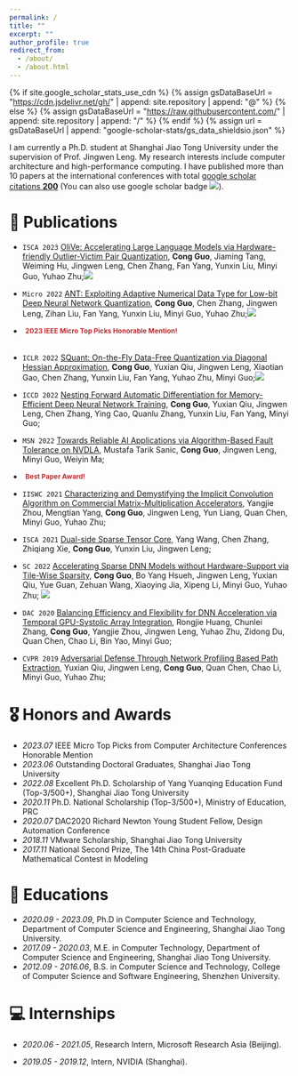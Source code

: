 ```yaml
---
permalink: /
title: ""
excerpt: ""
author_profile: true
redirect_from: 
  - /about/
  - /about.html
---
```


<style>
.comment{
    background: white;
    color: #BD2A2E;
    font-size: 12px;
    padding: 1px 5px 1px 5px;
    border-radius: 0px;
    float: left;
    font-weight: bold;
}
</style>

<span class='anchor' id='about-me'></span>

{% if site.google_scholar_stats_use_cdn %}
{% assign gsDataBaseUrl = "https://cdn.jsdelivr.net/gh/" | append: site.repository | append: "@" %}
{% else %}
{% assign gsDataBaseUrl = "https://raw.githubusercontent.com/" | append: site.repository | append: "/" %}
{% endif %}
{% assign url = gsDataBaseUrl | append: "google-scholar-stats/gs_data_shieldsio.json" %}


I am currently a Ph.D. student at Shanghai Jiao Tong University under the supervision of Prof. Jingwen Leng. My research interests include computer architecture and high-performance computing. I have published more than 10 papers at the international conferences with total <a href='https://scholar.google.com/citations?user=sp5VwJoAAAAJ'>google scholar citations <strong><span id='total_cit'>200</span></strong></a> (You can also use google scholar badge <a href='https://scholar.google.com/citations?user=sp5VwJoAAAAJ'><img src="https://img.shields.io/endpoint?url={{ url | url_encode }}&logo=Google%20Scholar&labelColor=f6f6f6&color=9cf&style=flat&label=citations"></a>). 


<!-- # 🔥 News
- *2022.02*: &nbsp;🎉🎉 Lorem ipsum dolor sit amet, consectetur adipiscing elit. Vivamus ornare aliquet ipsum, ac tempus justo dapibus sit amet. 
- *2022.02*: &nbsp;🎉🎉 Lorem ipsum dolor sit amet, consectetur adipiscing elit. Vivamus ornare aliquet ipsum, ac tempus justo dapibus sit amet.  -->

# 📝 Publications 
- ``ISCA 2023`` [OliVe: Accelerating Large Language Models via Hardware-friendly Outlier-Victim Pair Quantization](https://arxiv.org/abs/2304.07493), **Cong Guo**, Jiaming Tang, Weiming Hu, Jingwen Leng, Chen Zhang, Fan Yang, Yunxin Liu, Minyi Guo, Yuhao Zhu;[![](https://img.shields.io/github/stars/clevercool/ANT-Quantization?style=social&label=Code+Stars)](https://github.com/clevercool/ANT-Quantization)
- ``Micro 2022`` [ANT: Exploiting Adaptive Numerical Data Type for Low-bit Deep Neural Network Quantization](https://arxiv.org/abs/2208.14286), **Cong Guo**, Chen Zhang, Jingwen Leng, Zihan Liu, Fan Yang, Yunxin Liu, Minyi Guo, Yuhao Zhu;[![](https://img.shields.io/github/stars/clevercool/ANT-Quantization?style=social&label=Code+Stars)](https://github.com/clevercool/ANT-Quantization)<li><div class="comment">2023 IEEE Micro Top Picks Honorable Mention!</div></li> &nbsp;

- ``ICLR 2022`` [SQuant: On-the-Fly Data-Free Quantization via Diagonal Hessian Approximation](https://arxiv.org/abs/2202.07471), **Cong Guo**, Yuxian Qiu, Jingwen Leng, Xiaotian Gao, Chen Zhang, Yunxin Liu, Fan Yang, Yuhao Zhu, Minyi Guo;[![](https://img.shields.io/github/stars/clevercool/SQuant?style=social&label=Code+Stars)](https://github.com/clevercool/SQuant)
- ``ICCD 2022`` [Nesting Forward Automatic Differentiation for Memory-Efficient Deep Neural Network Training](https://arxiv.org/abs/2209.10778), **Cong Guo**, Yuxian Qiu, Jingwen Leng, Chen Zhang, Ying Cao, Quanlu Zhang, Yunxin Liu, Fan Yang, Minyi Guo;
- ``MSN 2022`` [Towards Reliable AI Applications via Algorithm-Based Fault Tolerance on NVDLA](https://www.computer.org/csdl/proceedings-article/msn/2022/645700a736/1LUtObKmgko), Mustafa Tarik Sanic, **Cong Guo**, Jingwen Leng, Minyi Guo, Weiyin Ma; <li><div class="comment">Best Paper Award!</div></li>
  
- ``IISWC 2021`` [Characterizing and Demystifying the Implicit Convolution Algorithm on Commercial Matrix-Multiplication Accelerators](https://arxiv.org/abs/2110.03901), Yangjie Zhou, Mengtian Yang, **Cong Guo**, Jingwen Leng, Yun Liang, Quan Chen, Minyi Guo, Yuhao Zhu;
- ``ISCA 2021`` [Dual-side Sparse Tensor Core](https://arxiv.org/abs/2105.09564), Yang Wang, Chen Zhang, Zhiqiang Xie, **Cong Guo**, Yunxin Liu, Jingwen Leng;
- ``SC 2022`` [Accelerating Sparse DNN Models without Hardware-Support via Tile-Wise Sparsity](https://arxiv.org/abs/2008.13006), **Cong Guo**, Bo Yang Hsueh, Jingwen Leng, Yuxian Qiu, Yue Guan, Zehuan Wang, Xiaoying Jia, Xipeng Li, Minyi Guo, Yuhao Zhu; [![](https://img.shields.io/github/stars/clevercool/TileSparsity?style=social&label=Code+Stars)](https://github.com/clevercool/TileSparsity)
- ``DAC 2020`` [Balancing Efficiency and Flexibility for DNN Acceleration via Temporal GPU-Systolic Array Integration](https://arxiv.org/abs/2002.08326), Rongjie Huang, Chunlei Zhang, **Cong Guo**, Yangjie Zhou, Jingwen Leng, Yuhao Zhu, Zidong Du, Quan Chen, Chao Li, Bin Yao, Minyi Guo; 
- `CVPR 2019` [Adversarial Defense Through Network Profiling Based Path Extraction](https://openaccess.thecvf.com/content_CVPR_2019/html/Qiu_Adversarial_Defense_Through_Network_Profiling_Based_Path_Extraction_CVPR_2019_paper.html), Yuxian Qiu, Jingwen Leng, **Cong Guo**, Quan Chen, Chao Li, Minyi Guo, Yuhao Zhu;
  

<!-- [**Project**](https://scholar.google.com/citations?view_op=view_citation&hl=zh-CN&user=DhtAFkwAAAAJ&citation_for_view=DhtAFkwAAAAJ:ALROH1vI_8AC) <strong><span class='show_paper_citations' data='DhtAFkwAAAAJ:ALROH1vI_8AC'></span></strong>
- Lorem ipsum dolor sit amet, consectetur adipiscing elit. Vivamus ornare aliquet ipsum, ac tempus justo dapibus sit amet. 
</div>
</div>

- [Lorem ipsum dolor sit amet, consectetur adipiscing elit. Vivamus ornare aliquet ipsum, ac tempus justo dapibus sit amet](https://github.com), A, B, C, **CVPR 2020** -->

# 🎖 Honors and Awards

- *2023.07* IEEE Micro Top Picks from Computer Architecture Conferences Honorable Mention
- *2023.06* Outstanding Doctoral Graduates, Shanghai Jiao Tong University
- *2022.08* Excellent Ph.D. Scholarship of Yang Yuanqing Education Fund (Top-3/500+), Shanghai Jiao Tong University
- *2020.11* Ph.D. National Scholarship (Top-3/500+), Ministry of Education, PRC
- *2020.07* DAC2020 Richard Newton Young Student Fellow, Design Automation Conference    
- *2018.11* VMware Scholarship, Shanghai Jiao Tong University
- *2017.11* National Second Prize, The 14th China Post-Graduate Mathematical Contest in Modeling
  
# 📖 Educations
- *2020.09 - 2023.09*, Ph.D in Computer Science and Technology, Department of Computer Science and Engineering, Shanghai Jiao Tong University.
- *2017.09 - 2020.03*, M.E. in Computer Technology, Department of Computer Science and Engineering, Shanghai Jiao Tong University.
- *2012.09 - 2016.06*, B.S. in Computer Science and Technology, College of Computer Science and Software Engineering, Shenzhen University.


<!-- # 💬 Invited Talks
- *2021.06*, Lorem ipsum dolor sit amet, consectetur adipiscing elit. Vivamus ornare aliquet ipsum, ac tempus justo dapibus sit amet. 
- *2021.03*, Lorem ipsum dolor sit amet, consectetur adipiscing elit. Vivamus ornare aliquet ipsum, ac tempus justo dapibus sit amet.  \| [\[video\]](https://github.com/) -->

# 💻 Internships
- *2020.06 - 2021.05*, Research Intern, Microsoft Research Asia (Beijing).
  
<!-- - Project 1: Design a Dual-side Sparse Tensor Core to support dual-side sparse matrix multiplication. Published in ISCA 2021.
- Project 2: Design a low-precision cache compression approach for accelerating DNN training and inference. Published in
ICCD 2022.
- Project 3: Design a new adaptive numerical data type for low-bit DNN quantization. Published in Micro 2022.
- Project 4: Design an on-the-fly data-free quantization method to significantly improve the model accuracy and accelerate the quantization processing. Published in ICLR 2022. -->
  
- *2019.05 - 2019.12*, Intern, NVIDIA (Shanghai).
  
<!-- - Intern: NVIDIA (Shanghai) May 2019 - Dec. 2019
  - Design a structured sparse pruning method according to the characteristics of the neural network;
  - Efficiently implements the structured pruning method on the GPU Tensor Core to accelerate the inference stage of the neural network. Published in SC 2020. -->